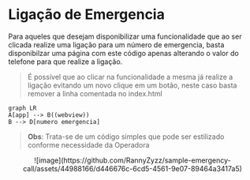 # Ligação de Emergencia
Para aqueles que desejam disponibilizar uma funcionalidade que ao ser clicada realize uma ligação para um número de emergencia, basta disponibilzar uma página com este código apenas alterando o valor do telefone para que realize a ligação.

> É possível que ao clicar na funcionalidade a mesma já realize a ligação evitando um novo clique em um botão, neste caso basta remover a linha comentada no index.html


```mermaid
graph LR
A[app] --> B((webview))
B --> D[numero emergencia]

```

> **Obs**: Trata-se de um código simples que pode ser estilizado conforme necessidade da Operadora

<center>
![image](https://github.com/RannyZyzz/sample-emergency-call/assets/44988166/d446676c-6cd5-4561-9e07-89464a3417a5)
</center>
